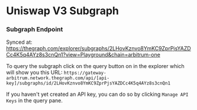 # Uniswap V3 Subgraph

### Subgraph Endpoint

Synced at: https://thegraph.com/explorer/subgraphs/2LHovKznvo8YmKC9ZprPjsYAZDCc4K5q4AYz8s3cnQn1?view=Playground&chain=arbitrum-one

To query the subgraph click on the query button on in the explorer which will show you this URL: `https://gateway-arbitrum.network.thegraph.com/api/[api-key]/subgraphs/id/2LHovKznvo8YmKC9ZprPjsYAZDCc4K5q4AYz8s3cnQn1`

If you haven't yet created an API key, you can do so by clicking `Manage API Keys` in the query pane.
